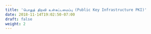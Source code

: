 ```yaml
---
title: 'பொதுத் திறவி உள்கட்டமைப்பு (Public Key Infrastructure PKI)'
date: 2018-11-14T19:02:50-07:00
draft: false
weight: 2
---
```

